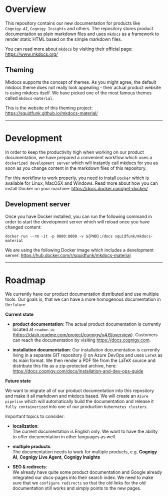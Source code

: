 # Overview
This repository contains our new documentation for products like `Cognigy.AI`, `Cognigy Insights` and others. The repository stores product documentation as plain markdown files and uses `mkdocs` as a framework to render static HTML based on the simple markdown files.

You can read more about `mkdocs` by visiting their official page:
https://www.mkdocs.org/

## Theming
Mkdocs supports the concept of themes. As you might agree, the default mkdocs theme does not really look appealing - their actual product website is using mkdocs itself. We have picked one of the most famous themes called `mkdocs-material`.

This is the website of this theming project:
https://squidfunk.github.io/mkdocs-material/

---
# Development
In order to keep the productivity high when working on our product documentation, we have prepared a convenient workflow which uses a `dockerized development server` which will instantly call mkdocs for you as soon as you change content in the markdown files of this repository.

For this workflow to work properly, you need to install `Docker` which is available for Linux, MacOSX and Windows. Read more about how you can install Docker on your machine: https://docs.docker.com/get-docker/

## Development server
Once you have Docker installed, you can run the following command in order to start the development server which will reload once you have changed content:
```
docker run --rm -it -p 8000:8000 -v ${PWD}:/docs squidfunk/mkdocs-material
```

We are using the following Docker image which includes a development server:
https://hub.docker.com/r/squidfunk/mkdocs-material

---
# Roadmap
We currently have our product documentation distributed and use multiple tools. Our goals is, that we can have a more homogenous documentation in the future.

**Current state**
- **product documentation**:
  The actual product documentation is currently located at `readme.io` (https://dash.readme.com/project/cognigy/v4.6/overview). Customers can reach the documentation by visiting https://docs.cognigy.com.

- **installation documentation**:
  Our installation documentation is currently living in a separate GIT repository () on Azure DevOps and uses `LaTeX` as its main format. We then render a PDF file from the LaTeX source and distribute this file as a zip-protected archive, here: https://docs.cognigy.com/docs/installation-and-dev-ops-guide

**Future state**

We want to migrate all of our product documentation into this repository and make it all markdown and mkdocs based. We will create an `Azure pipeline` which will automatically build the documentation and release it `fully containerized` into one of our production `Kubernetes clusters`.

Important topics to consider:
- **localization**:<br>
  The current documentation is English only. We want to have the ability to offer documentation in other languages as well.

- **multiple products**:<br>
  The documentation needs to work for multiple products, e.g. **Cognigy AI**, **Cognigy Live Agent**, **Cognigy Insights**

- **SEO & redirects**:<br>
  We already have quite some product documentation and Google already integrated our docs-pages into their search index. We need to make sure that we `configure redirects` so that the old links for the old documentation still works and simply points to the new pages.